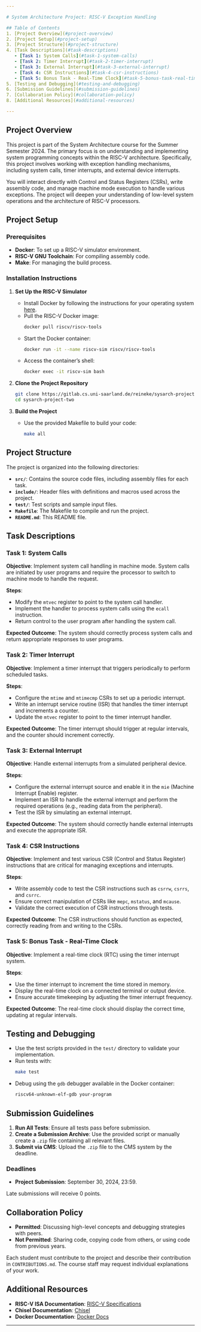 ```yaml
---

# System Architecture Project: RISC-V Exception Handling

## Table of Contents
1. [Project Overview](#project-overview)
2. [Project Setup](#project-setup)
3. [Project Structure](#project-structure)
4. [Task Descriptions](#task-descriptions)
   - [Task 1: System Calls](#task-1-system-calls)
   - [Task 2: Timer Interrupt](#task-2-timer-interrupt)
   - [Task 3: External Interrupt](#task-3-external-interrupt)
   - [Task 4: CSR Instructions](#task-4-csr-instructions)
   - [Task 5: Bonus Task - Real-Time Clock](#task-5-bonus-task-real-time-clock)
5. [Testing and Debugging](#testing-and-debugging)
6. [Submission Guidelines](#submission-guidelines)
7. [Collaboration Policy](#collaboration-policy)
8. [Additional Resources](#additional-resources)

---
```


## Project Overview

This project is part of the System Architecture course for the Summer Semester 2024. The primary focus is on understanding and implementing system programming concepts within the RISC-V architecture. Specifically, this project involves working with exception handling mechanisms, including system calls, timer interrupts, and external device interrupts.

You will interact directly with Control and Status Registers (CSRs), write assembly code, and manage machine mode execution to handle various exceptions. The project will deepen your understanding of low-level system operations and the architecture of RISC-V processors.

## Project Setup

### Prerequisites
- **Docker**: To set up a RISC-V simulator environment.
- **RISC-V GNU Toolchain**: For compiling assembly code.
- **Make**: For managing the build process.

### Installation Instructions

1. **Set Up the RISC-V Simulator**
   - Install Docker by following the instructions for your operating system [here](https://docs.docker.com/get-docker/).
   - Pull the RISC-V Docker image:
     ```bash
     docker pull riscv/riscv-tools
     ```
   - Start the Docker container:
     ```bash
     docker run -it --name riscv-sim riscv/riscv-tools
     ```
   - Access the container’s shell:
     ```bash
     docker exec -it riscv-sim bash
     ```

2. **Clone the Project Repository**
   ```bash
   git clone https://gitlab.cs.uni-saarland.de/reineke/sysarch-project-two
   cd sysarch-project-two
   ```

3. **Build the Project**
   - Use the provided Makefile to build your code:
     ```bash
     make all
     ```

## Project Structure

The project is organized into the following directories:

- **`src/`**: Contains the source code files, including assembly files for each task.
- **`include/`**: Header files with definitions and macros used across the project.
- **`test/`**: Test scripts and sample input files.
- **`Makefile`**: The Makefile to compile and run the project.
- **`README.md`**: This README file.

## Task Descriptions

### Task 1: System Calls

**Objective**: Implement system call handling in machine mode. System calls are initiated by user programs and require the processor to switch to machine mode to handle the request.

**Steps**:
- Modify the `mtvec` register to point to the system call handler.
- Implement the handler to process system calls using the `ecall` instruction.
- Return control to the user program after handling the system call.

**Expected Outcome**: The system should correctly process system calls and return appropriate responses to user programs.

### Task 2: Timer Interrupt

**Objective**: Implement a timer interrupt that triggers periodically to perform scheduled tasks.

**Steps**:
- Configure the `mtime` and `mtimecmp` CSRs to set up a periodic interrupt.
- Write an interrupt service routine (ISR) that handles the timer interrupt and increments a counter.
- Update the `mtvec` register to point to the timer interrupt handler.

**Expected Outcome**: The timer interrupt should trigger at regular intervals, and the counter should increment correctly.

### Task 3: External Interrupt

**Objective**: Handle external interrupts from a simulated peripheral device.

**Steps**:
- Configure the external interrupt source and enable it in the `mie` (Machine Interrupt Enable) register.
- Implement an ISR to handle the external interrupt and perform the required operations (e.g., reading data from the peripheral).
- Test the ISR by simulating an external interrupt.

**Expected Outcome**: The system should correctly handle external interrupts and execute the appropriate ISR.

### Task 4: CSR Instructions

**Objective**: Implement and test various CSR (Control and Status Register) instructions that are critical for managing exceptions and interrupts.

**Steps**:
- Write assembly code to test the CSR instructions such as `csrrw`, `csrrs`, and `csrrc`.
- Ensure correct manipulation of CSRs like `mepc`, `mstatus`, and `mcause`.
- Validate the correct execution of CSR instructions through tests.

**Expected Outcome**: The CSR instructions should function as expected, correctly reading from and writing to the CSRs.

### Task 5: Bonus Task - Real-Time Clock

**Objective**: Implement a real-time clock (RTC) using the timer interrupt system.

**Steps**:
- Use the timer interrupt to increment the time stored in memory.
- Display the real-time clock on a connected terminal or output device.
- Ensure accurate timekeeping by adjusting the timer interrupt frequency.

**Expected Outcome**: The real-time clock should display the correct time, updating at regular intervals.

## Testing and Debugging

- Use the test scripts provided in the `test/` directory to validate your implementation.
- Run tests with:
  ```bash
  make test
  ```
- Debug using the `gdb` debugger available in the Docker container:
  ```bash
  riscv64-unknown-elf-gdb your-program
  ```

## Submission Guidelines

1. **Run All Tests**: Ensure all tests pass before submission.
2. **Create a Submission Archive**: Use the provided script or manually create a `.zip` file containing all relevant files.
3. **Submit via CMS**: Upload the `.zip` file to the CMS system by the deadline.

### Deadlines
- **Project Submission**: September 30, 2024, 23:59.

Late submissions will receive 0 points.

## Collaboration Policy

- **Permitted**: Discussing high-level concepts and debugging strategies with peers.
- **Not Permitted**: Sharing code, copying code from others, or using code from previous years.

Each student must contribute to the project and describe their contribution in `CONTRIBUTIONS.md`. The course staff may request individual explanations of your work.

## Additional Resources

- **RISC-V ISA Documentation**: [RISC-V Specifications](https://riscv.org/specifications/)
- **Chisel Documentation**: [Chisel](https://www.chisel-lang.org/)
- **Docker Documentation**: [Docker Docs](https://docs.docker.com/)

---

